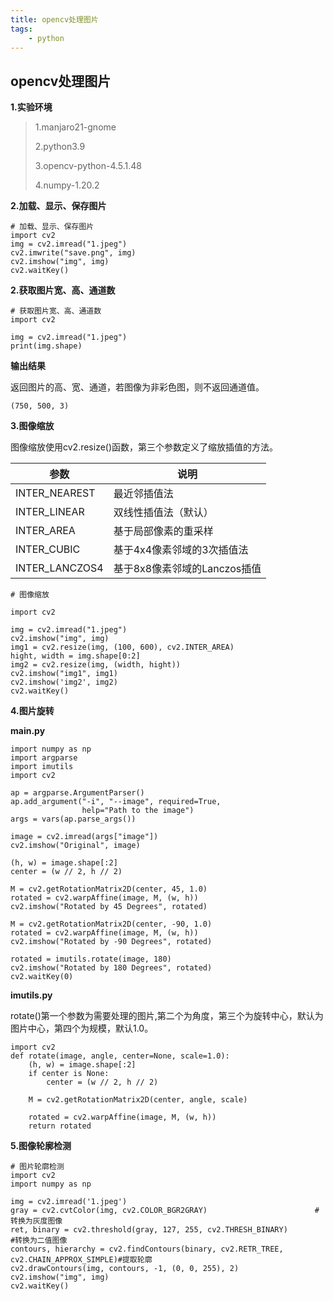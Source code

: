 ```yaml
---
title: opencv处理图片
tags:
    - python
---
```


## opencv处理图片

**1.实验环境**

>1.manjaro21-gnome
>
>2.python3.9
>
>3.opencv-python-4.5.1.48
>
>4.numpy-1.20.2
>

<!--more-->

**2.加载、显示、保存图片**

```
# 加载、显示、保存图片
import cv2
img = cv2.imread("1.jpeg")
cv2.imwrite("save.png", img)
cv2.imshow("img", img)
cv2.waitKey()
```

**2.获取图片宽、高、通道数**

```
# 获取图片宽、高、通道数
import cv2

img = cv2.imread("1.jpeg")
print(img.shape)
```

**输出结果**

返回图片的高、宽、通道，若图像为非彩色图，则不返回通道值。

```
(750, 500, 3)
```

**3.图像缩放**

图像缩放使用cv2.resize()函数，第三个参数定义了缩放插值的方法。

|参数|说明|
|----|----|
|INTER_NEAREST|最近邻插值法|
|INTER_LINEAR|双线性插值法（默认）|
|INTER_AREA|基于局部像素的重采样|
|INTER_CUBIC|基于4x4像素邻域的3次插值法|
|INTER_LANCZOS4|基于8x8像素邻域的Lanczos插值|

```
# 图像缩放

import cv2

img = cv2.imread("1.jpeg")
cv2.imshow("img", img)
img1 = cv2.resize(img, (100, 600), cv2.INTER_AREA)
hight, width = img.shape[0:2]
img2 = cv2.resize(img, (width, hight))
cv2.imshow("img1", img1)
cv2.imshow('img2', img2)
cv2.waitKey()
```

**4.图片旋转**

**main.py**

```
import numpy as np
import argparse
import imutils
import cv2

ap = argparse.ArgumentParser()
ap.add_argument("-i", "--image", required=True,
                help="Path to the image")
args = vars(ap.parse_args())

image = cv2.imread(args["image"])
cv2.imshow("Original", image)

(h, w) = image.shape[:2]
center = (w // 2, h // 2)

M = cv2.getRotationMatrix2D(center, 45, 1.0)
rotated = cv2.warpAffine(image, M, (w, h))
cv2.imshow("Rotated by 45 Degrees", rotated)

M = cv2.getRotationMatrix2D(center, -90, 1.0)
rotated = cv2.warpAffine(image, M, (w, h))
cv2.imshow("Rotated by -90 Degrees", rotated)

rotated = imutils.rotate(image, 180)
cv2.imshow("Rotated by 180 Degrees", rotated)
cv2.waitKey(0)
```

**imutils.py**

rotate()第一个参数为需要处理的图片,第二个为角度，第三个为旋转中心，默认为图片中心，第四个为规模，默认1.0。

```
import cv2
def rotate(image, angle, center=None, scale=1.0):
    (h, w) = image.shape[:2]
    if center is None: 
        center = (w // 2, h // 2)

    M = cv2.getRotationMatrix2D(center, angle, scale)

    rotated = cv2.warpAffine(image, M, (w, h))
    return rotated
```

**5.图像轮廓检测**

```
# 图片轮廓检测
import cv2
import numpy as np

img = cv2.imread('1.jpeg')
gray = cv2.cvtColor(img, cv2.COLOR_BGR2GRAY)                        #转换为灰度图像
ret, binary = cv2.threshold(gray, 127, 255, cv2.THRESH_BINARY)        #转换为二值图像
contours, hierarchy = cv2.findContours(binary, cv2.RETR_TREE, cv2.CHAIN_APPROX_SIMPLE)#提取轮廓
cv2.drawContours(img, contours, -1, (0, 0, 255), 2)
cv2.imshow("img", img)
cv2.waitKey()
```
